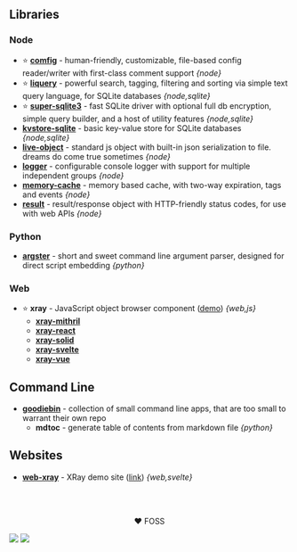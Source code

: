 ## Libraries

### Node

- ⭐ [**comfig**](https://github.com/haxtra/comfig) - human-friendly, customizable, file-based config reader/writer with first-class comment support _{node}_
- ⭐ [**liquery**](https://github.com/haxtra/liquery) - powerful search, tagging, filtering and sorting via simple text query language, for SQLite databases _{node,sqlite}_
- ⭐ [**super-sqlite3**](https://github.com/haxtra/super-sqlite3) - fast SQLite driver with optional full db encryption, simple query builder, and a host of utility features _{node,sqlite}_
- [**kvstore-sqlite**](https://github.com/haxtra/kvstore-sqlite) - basic key-value store for SQLite databases _{node,sqlite}_
- [**live-object**](https://github.com/haxtra/live-object) - standard js object with built-in json serialization to file. dreams do come true sometimes _{node}_
- [**logger**](https://github.com/haxtra/logger) - configurable console logger with support for multiple independent groups _{node}_
- [**memory-cache**](https://github.com/haxtra/memory-cache) - memory based cache, with two-way expiration, tags and events _{node}_
- [**result**](https://github.com/haxtra/result.js) - result/response object with HTTP-friendly status codes, for use with web APIs _{node}_


### Python

- [**argster**](https://github.com/haxtra/argster) - short and sweet command line argument parser, designed for direct script embedding _{python}_


### Web

- ⭐ **xray** - JavaScript object browser component ([demo](https://xray.haxtra.com)) _{web,js}_
	- [**xray-mithril**](https://github.com/haxtra/xray-mithril)
	- [**xray-react**](https://github.com/haxtra/xray-react)
	- [**xray-solid**](https://github.com/haxtra/xray-solid)
	- [**xray-svelte**](https://github.com/haxtra/xray-svelte)
	- [**xray-vue**](https://github.com/haxtra/xray-vue)


## Command Line

- [**goodiebin**](https://github.com/haxtra/goodiebin) - collection of small command line apps, that are too small to warrant their own repo
	- **mdtoc** - generate table of contents from markdown file _{python}_


## Websites

- [**web-xray**](https://github.com/haxtra/web-xray) - XRay demo site ([link](https://xray.haxtra.com)) _{web,svelte}_


<br/><br/><p align="center">♥️ FOSS</p>

![](https://hello.haxtra.com/gh-profile)
![](https://hit.yhype.me/github/profile?user_id=129618002)

